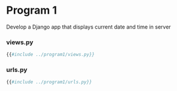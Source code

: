 # Program 1

Develop a Django app that displays current date and time in server


### views.py
```py
{{#include ../program1/views.py}}
```

### urls.py
```py
{{#include ../program1/urls.py}}
```

